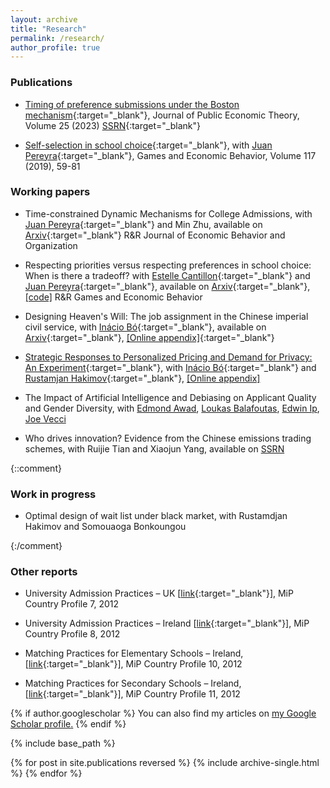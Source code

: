 ```yaml
---
layout: archive
title: "Research"
permalink: /research/
author_profile: true
---
```


### Publications

- [Timing of preference submissions under the Boston mechanism](https://onlinelibrary.wiley.com/doi/10.1111/jpet.12639){:target="_blank"}, Journal of Public Economic Theory, Volume 25 (2023) [SSRN](https://papers.ssrn.com/sol3/papers.cfm?abstract_id=3017156){:target="_blank"}

- [Self-selection in school choice](https://www.sciencedirect.com/science/article/abs/pii/S0899825619300843){:target="_blank"}, with [Juan Pereyra](https://sites.google.com/site/juanspereyrabarreiro/){:target="_blank"}, Games and Economic Behavior, Volume 117 (2019), 59-81

### Working papers

- Time-constrained Dynamic Mechanisms for College Admissions, with [Juan Pereyra](https://sites.google.com/site/juanspereyrabarreiro/){:target="_blank"} and Min Zhu, available on [Arxiv](https://arxiv.org/abs/2207.12179){:target="_blank"} R&R Journal of Economic Behavior and Organization

- Respecting priorities versus respecting preferences in school choice: When is there a tradeoff? with [Estelle Cantillon](http://ecantill.ulb.be/){:target="_blank"} and [Juan Pereyra](https://sites.google.com/site/juanspereyrabarreiro/){:target="_blank"}, available on [Arxiv](https://arxiv.org/pdf/2212.02881.pdf){:target="_blank"}, [[code]](https://github.com/lichen999/Generalized-Mutually-Best-Pairs) R&R Games and Economic Behavior

- Designing Heaven's Will: The job assignment in the Chinese imperial civil service, with [Inácio Bó](http://www.inaciobo.com/){:target="_blank"}, available on [Arxiv](https://arxiv.org/abs/2105.02457){:target="_blank"}, [[Online appendix]](https://www.dropbox.com/s/wle4udf8xav234f/appendix_dhw.pdf?dl=0){:target="_blank"}

- [Strategic Responses to Personalized Pricing and Demand for Privacy: An Experiment](https://arxiv.org/abs/2304.11415){:target="_blank"}, with [Inácio Bó](http://www.inaciobo.com/){:target="_blank"} and [Rustamjan Hakimov](https://www.hakimov.info/){:target="_blank"}, [[Online appendix]](https://lichen999.github.io/files/BoChenHakimov2023_OnlineAppendix.pdf)

- The Impact of Artificial Intelligence and Debiasing on Applicant Quality and Gender Diversity, with [Edmond Awad](https://www.edmondawad.me/), [Loukas Balafoutas](https://www.loukasbalafoutas.com/), [Edwin Ip](http://business-school.exeter.ac.uk/about/people/profile/index.php?web_id=Edwin_Ip), [Joe Vecci](https://sites.google.com/site/josephvecci/home) 

- Who drives innovation? Evidence from the Chinese emissions trading schemes, with Ruijie Tian and Xiaojun Yang, available on [SSRN](https://papers.ssrn.com/sol3/papers.cfm?abstract_id=4363710)


{::comment}

### Work in progress

- Optimal design of wait list under black market, with Rustamdjan Hakimov and Somouaoga Bonkoungou

{:/comment}

### Other reports

* University Admission Practices – UK [[link](http://www.matching-in-practice.eu/higher-education-in-uk/){:target="_blank"}], MiP Country Profile 7, 2012

* University Admission Practices – Ireland [[link](http://www.matching-in-practice.eu/higher-education-in-ireland/){:target="_blank"}], MiP Country Profile 8, 2012

* Matching Practices for Elementary Schools – Ireland, [[link](http://www.matching-in-practice.eu/elementary-schools-in-ireland/){:target="_blank"}], MiP Country Profile 10, 2012

* Matching Practices for Secondary Schools – Ireland, [[link](http://www.matching-in-practice.eu/secondary-schools-in-ireland/){:target="_blank"}], MiP Country Profile 11, 2012

{% if author.googlescholar %}
  You can also find my articles on <u><a href="{{author.googlescholar}}">my Google Scholar profile</a>.</u>
{% endif %}

{% include base_path %}

{% for post in site.publications reversed %}
  {% include archive-single.html %}
{% endfor %}
